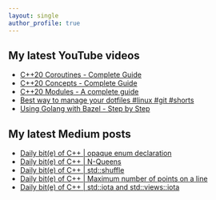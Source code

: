 ```yaml
---
layout: single
author_profile: true
---
```


## My latest YouTube videos

<ul>
<!--START_SECTION:youtube-->
<li><a href="https://www.youtube.com/watch?v=w-dmOHhBX9o">C++20 Coroutines - Complete Guide</a></li>
<li><a href="https://www.youtube.com/watch?v=1So7onMFxJM">C++20 Concepts  - Complete Guide</a></li>
<li><a href="https://www.youtube.com/watch?v=WRCwciJ5MTE">C++20 Modules - A complete guide</a></li>
<li><a href="https://www.youtube.com/watch?v=LHrB4TcU1JM">Best way to manage your dotfiles #linux #git #shorts</a></li>
<li><a href="https://www.youtube.com/watch?v=mXLrk0ipwz4">Using Golang with Bazel - Step by Step</a></li>
<!--END_SECTION:youtube-->
</ul>

## My latest Medium posts

<ul>
<!--START_SECTION:medium-->
<li><a href="https://medium.com/@simontoth/daily-bit-e-of-c-opaque-enum-declaration-128dc4d8a4fb?source=rss-1e1de1006a93------2">Daily bit(e) of C++ | opaque enum declaration</a></li>
<li><a href="https://medium.com/@simontoth/daily-bit-e-of-c-n-queens-b5e0c0d2275f?source=rss-1e1de1006a93------2">Daily bit(e) of C++ | N-Queens</a></li>
<li><a href="https://medium.com/@simontoth/daily-bit-e-of-c-std-shuffle-95cea01179ae?source=rss-1e1de1006a93------2">Daily bit(e) of C++ | std::shuffle</a></li>
<li><a href="https://medium.com/@simontoth/daily-bit-e-of-c-maximum-number-of-points-on-a-line-20af6d2443f8?source=rss-1e1de1006a93------2">Daily bit(e) of C++ | Maximum number of points on a line</a></li>
<li><a href="https://medium.com/@simontoth/daily-bit-e-of-c-std-iota-and-std-views-iota-edaaeab0851c?source=rss-1e1de1006a93------2">Daily bit(e) of C++ | std::iota and std::views::iota</a></li>
<!--END_SECTION:medium-->
</ul>